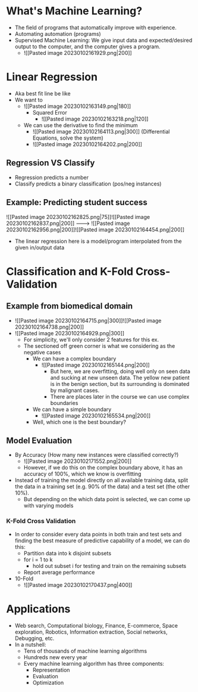 # What's Machine Learning?
- The field of programs that automatically improve with experience.
- Automating automation (programs)
- Supervised Machine Learning: We give input data and expected/desired output to the computer, and the computer gives a program.
	- ![[Pasted image 20230102161929.png|200]]
# Linear Regression
- Aka best fit line be like
- We want to
	- ![[Pasted image 20230102163149.png|180]]
		- Squared Error
			- ![[Pasted image 20230102163218.png|120]] 
	- We can use the derivative to find the minimum
		- ![[Pasted image 20230102164113.png|300]] (Differential Equations, solve the system)
		- ![[Pasted image 20230102164202.png|200]]
## Regression VS Classify
- Regression predicts a number
- Classify predicts a binary classification (pos/neg instances)
## Example: Predicting student success
![[Pasted image 20230102162825.png|75]]![[Pasted image 20230102162837.png|200]] ---> ![[Pasted image 20230102162956.png|200]]![[Pasted image 20230102164454.png|200]]
- The linear regression here is a model/program interpolated from the given in/output data
# Classification and K-Fold Cross-Validation
## Example from biomedical domain
- ![[Pasted image 20230102164715.png|300]]![[Pasted image 20230102164738.png|200]]
- ![[Pasted image 20230102164929.png|300]]
	- For simplicity, we'll only consider 2 features for this ex.
	- The sectioned off green corner is what we considering as the negative cases
		- We can have a complex boundary
			- ![[Pasted image 20230102165144.png|200]]
				- But here, we are overfitting, doing well only on seen data and sucking at new unseen data. The yellow new patient is in the benign section, but its surrounding is dominated by malignant cases.
				- There are places later in the course we can use complex boundaries
		- We can have a simple boundary
			- ![[Pasted image 20230102165534.png|200]]
		- Well, which one is the best boundary?
## Model Evaluation
- By Accuracy (How many new instances were classified correctly?)
	- ![[Pasted image 20230102171552.png|200]]
	- However, if we do this on the complex boundary above, it has an accuracy of 100%, which we know is overfitting
- Instead of training the model directly on all available training data, split the data in a training set (e.g. 90% of the data) and a test set (the other 10%).
	- But depending on the which data point is selected, we can come up with varying models
### K-Fold Cross Validation
- In order to consider every data points in both train and test sets and finding the best measure of predictive capability of a model, we can do this:
	- Partition data into k disjoint subsets  
	- for i = 1 to k  
		- hold out subset i for testing and train on the remaining subsets  
	- Report average performance
- 10-Fold
	- ![[Pasted image 20230102170437.png|400]]
# Applications
- Web search, Computational biology, Finance, E-commerce, Space exploration, Robotics, Information extraction, Social networks, Debugging, etc.
- In a nutshell:
	- Tens of thousands of machine learning algorithms  
	- Hundreds new every year  
	- Every machine learning algorithm has three components:  
		- Representation  
		- Evaluation  
		- Optimization
